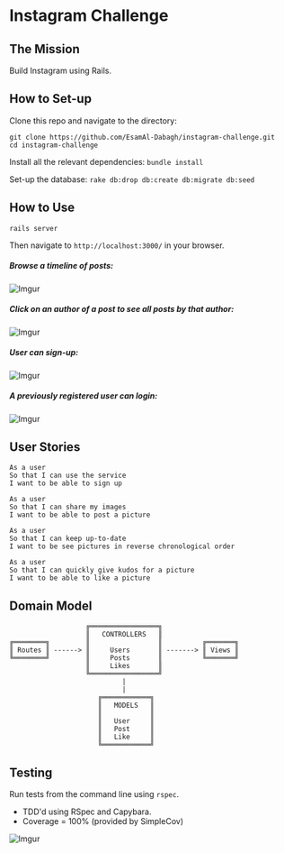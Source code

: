 # Instagram Challenge

## The Mission
Build Instagram using Rails. 

## How to Set-up

Clone this repo and navigate to the directory: 
```
git clone https://github.com/EsamAl-Dabagh/instagram-challenge.git
cd instagram-challenge
```

Install all the relevant dependencies:
`bundle install`

Set-up the database:
`rake db:drop db:create db:migrate db:seed`

## How to Use

`rails server`

Then navigate to `http://localhost:3000/` in your browser.

##### Browse a timeline of posts:
![Imgur](https://i.imgur.com/QpyAbyC.png)

##### Click on an author of a post to see all posts by that author:
![Imgur](https://i.imgur.com/SlGdE0y.png)

##### User can sign-up:
![Imgur](https://i.imgur.com/V4np6Y9.png)

##### A previously registered user can login:
![Imgur](https://i.imgur.com/sKdzYCN.png)

## User Stories

```
As a user
So that I can use the service
I want to be able to sign up
```
```
As a user
So that I can share my images
I want to be able to post a picture
```
```
As a user
So that I can keep up-to-date
I want to be see pictures in reverse chronological order
```
```
As a user
So that I can quickly give kudos for a picture
I want to be able to like a picture
```

## Domain Model
```
                   ╔═════════════════╗
                   ║   CONTROLLERS   ║
╔════════╗         ║                 ║          ╔═══════╗
║ Routes ║ ------> ║     Users       ║ -------> ║ Views ║
╚════════╝         ║     Posts       ║          ╚═══════╝
                   ║     Likes       ║
                   ╚═════════════════╝
                            |
                            |
                      ╔════════════╗
                      ║   MODELS   ║
                      ║            ║
                      ║   User     ║
                      ║   Post     ║
                      ║   Like     ║
                      ╚════════════╝
```

## Testing
Run tests from the command line using `rspec`. 
* TDD'd using RSpec and Capybara.
* Coverage = 100% (provided by SimpleCov)

![Imgur](https://i.imgur.com/FXcLpHW.png)